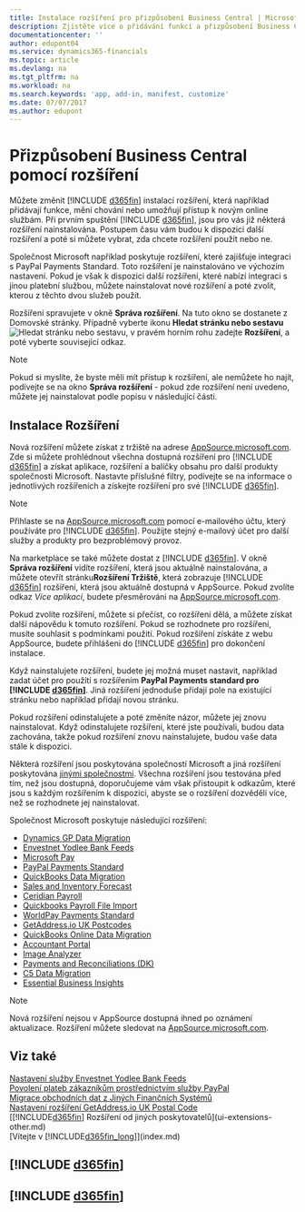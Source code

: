 ```yaml
---
title: Instalace rozšíření pro přizpůsobení Business Central | Microsoft Docs
description: Zjistěte více o přidávání funkcí a přizpůsobení Business Central instalací rozšíření.
documentationcenter: ''
author: edupont04
ms.service: dynamics365-financials
ms.topic: article
ms.devlang: na
ms.tgt_pltfrm: na
ms.workload: na
ms.search.keywords: 'app, add-in, manifest, customize'
ms.date: 07/07/2017
ms.author: edupont
---
```

# <a name="customizing-business-central-using-extensions"></a>Přizpůsobení Business Central pomocí rozšíření
Můžete změnit [!INCLUDE [d365fin](includes/d365fin_md.md)] instalací rozšíření, která například přidávají funkce, mění chování nebo umožňují přístup k novým online službám.
Při prvním spuštění [!INCLUDE [d365fin](includes/d365fin_md.md)], jsou pro vás již některá rozšíření nainstalována. Postupem času vám budou k dispozici další rozšíření a poté si můžete vybrat, zda chcete rozšíření použít nebo ne.

Společnost Microsoft například poskytuje rozšíření, které zajišťuje integraci s PayPal Payments Standard. Toto rozšíření je nainstalováno ve výchozím nastavení.
Pokud je však k dispozici další rozšíření, které nabízí integraci s jinou platební službou, můžete nainstalovat nové rozšíření a poté zvolit, kterou z těchto dvou služeb použít.  

Rozšíření spravujete v okně **Správa rozšíření**. Na tuto okno se dostanete z Domovské stránky. Případně vyberte ikonu **Hledat stránku nebo sestavu** ![Hledat stránku nebo sestavu](media/ui-search/search_small.png "ikona Hledat stránku nebo sestavu"), v pravém horním rohu zadejte **Rozšíření**, a poté vyberte související odkaz.  

> [!NOTE]  
>   Pokud si myslíte, že byste měli mít přístup k rozšíření, ale nemůžete ho najít, podívejte se na okno **Správa rozšíření** - pokud zde rozšíření není uvedeno, můžete jej nainstalovat podle popisu v následující části.  

## <a name="installing-an-extension"></a>Instalace Rozšíření
Nová rozšíření můžete získat z tržiště na adrese [AppSource.microsoft.com](https://appsource.microsoft.com/en-us/marketplace/apps?product=dynamics-365%3Bdynamics-365-for-financials&page=1). Zde si můžete prohlédnout všechna dostupná rozšíření pro [!INCLUDE [d365fin](includes/d365fin_md.md)] a získat aplikace, rozšíření a balíčky obsahu pro další produkty společnosti Microsoft. Nastavte příslušné filtry, podívejte se na informace o jednotlivých rozšířeních a získejte rozšíření pro své [!INCLUDE [d365fin](includes/d365fin_md.md)].  
> [!NOTE]
>   Přihlaste se na [AppSource.microsoft.com](https://appsource.microsoft.com/) pomocí e-mailového účtu, který používáte pro [!INCLUDE [d365fin](includes/d365fin_md.md)]. Použijte stejný e-mailový účet pro další služby a produkty pro bezproblémový provoz.  

Na marketplace se také můžete dostat z [!INCLUDE [d365fin](includes/d365fin_md.md)]. V okně **Správa rozšíření**  vidíte rozšíření, která jsou aktuálně nainstalována, a můžete otevřít stránku**Rozšíření Tržiště**, která zobrazuje [!INCLUDE [d365fin](includes/d365fin_md.md)] rozšíření, která jsou aktuálně dostupná v AppSource. Pokud zvolíte odkaz *Více aplikací*, budete přesměrováni na [AppSource.microsoft.com](https://appsource.microsoft.com/en-us/marketplace/apps?product=dynamics-365%3Bdynamics-365-for-financials&page=1).  

Pokud zvolíte rozšíření, můžete si přečíst, co rozšíření dělá, a můžete získat další nápovědu k tomuto rozšíření. Pokud se rozhodnete pro rozšíření, musíte souhlasit s podmínkami použití. Pokud rozšíření získáte z webu AppSource, budete přihlášeni do [!INCLUDE [d365fin](includes/d365fin_md.md)] pro dokončení instalace.  

Když nainstalujete rozšíření, budete jej možná muset nastavit, například zadat účet pro použití s rozšířením **PayPal Payments standard pro [!INCLUDE [d365fin](includes/d365fin_md.md)]**.
Jiná rozšíření jednoduše přidají pole na existující stránku nebo například přidají novou stránku.   

Pokud rozšíření odinstalujete a poté změníte názor, můžete jej znovu nainstalovat. Když odinstalujete rozšíření, které jste používali, budou data zachována, takže pokud rozšíření znovu nainstalujete, budou vaše data stále k dispozici.  

Některá rozšíření jsou poskytována společností Microsoft a jiná rozšíření poskytována [jinými společnostmi](ui-extensions-other.md). Všechna rozšíření jsou testována před tím, než jsou dostupná, doporučujeme vám však přistoupit k odkazům, které jsou s každým rozšířením k dispozici, abyste se o rozšíření dozvěděli více, než se rozhodnete jej nainstalovat.  

Společnost Microsoft poskytuje následující rozšíření:  

* [Dynamics GP Data Migration](ui-extensions-dynamicsgp-data-migration.md)  
* [Envestnet Yodlee Bank Feeds](ui-extensions-yodlee-bank-feeds.md)  
* [Microsoft Pay](ui-extensions-microsoft-pay-payments.md)  
* [PayPal Payments Standard](ui-extensions-paypal-payments-standard.md)  
* [QuickBooks Data Migration](ui-extensions-quickbooks-data-migration.md)  
* [Sales and Inventory Forecast](ui-extensions-sales-forecast.md)  
* [Ceridian Payroll](ui-extensions-ceridian-payroll.md)  
* [Quickbooks Payroll File Import](ui-extensions-quickbooks-payroll.md)  
* [WorldPay Payments Standard](ui-extensions-worldpay-payments-standard.md)  
* [GetAddress.io UK Postcodes](ui-extensions-getaddressio.md)  
* [QuickBooks Online Data Migration](ui-extensions-quickbooks-online-data-migration.md)  
* [Accountant Portal](ui-extensions-accountant-portal.md)  
* [Image Analyzer](ui-extensions-image-analyzer.md)  
* [Payments and Reconciliations (DK)](ui-extensions-payments-reconciliation-formats-dk.md)  
* [C5 Data Migration](ui-extensions-c5-data-migration.md)  
* [Essential Business Insights](ui-extensions-essential-business-insights.md)  

> [!NOTE]  
>  Nová rozšíření nejsou v AppSource dostupná ihned po oznámení aktualizace. Rozšíření můžete sledovat na [AppSource.microsoft.com](https://appsource.microsoft.com/en-us/marketplace/apps?product=dynamics-365%3Bdynamics-365-for-financials&page=1).

## <a name="see-also"></a>Viz také
[Nastavení služby Envestnet Yodlee Bank Feeds](bank-how-setup-bank-statement-service.md)  
[Povolení plateb zákazníkům prostřednictvím služby PayPal](sales-how-enable-payment-service-extensions.md)  
[Migrace obchodních dat z Jiných Finančních Systémů](across-import-data-configuration-packages.md)  
[Nastavení rozšíření GetAddress.io UK Postal Code](LocalFunctionality/UnitedKingdom/uk-setup-postal-code-service.md)  
[[!INCLUDE[d365fin](includes/d365fin_md.md)] Rozšíření od jiných poskytovatelů](ui-extensions-other.md)  
[Vítejte v [!INCLUDE[d365fin_long](includes/d365fin_long_md.md)]](index.md)  

## [!INCLUDE [d365fin](includes/free_trial_md.md)]  
## [!INCLUDE [d365fin](includes/training_link_md.md)]
